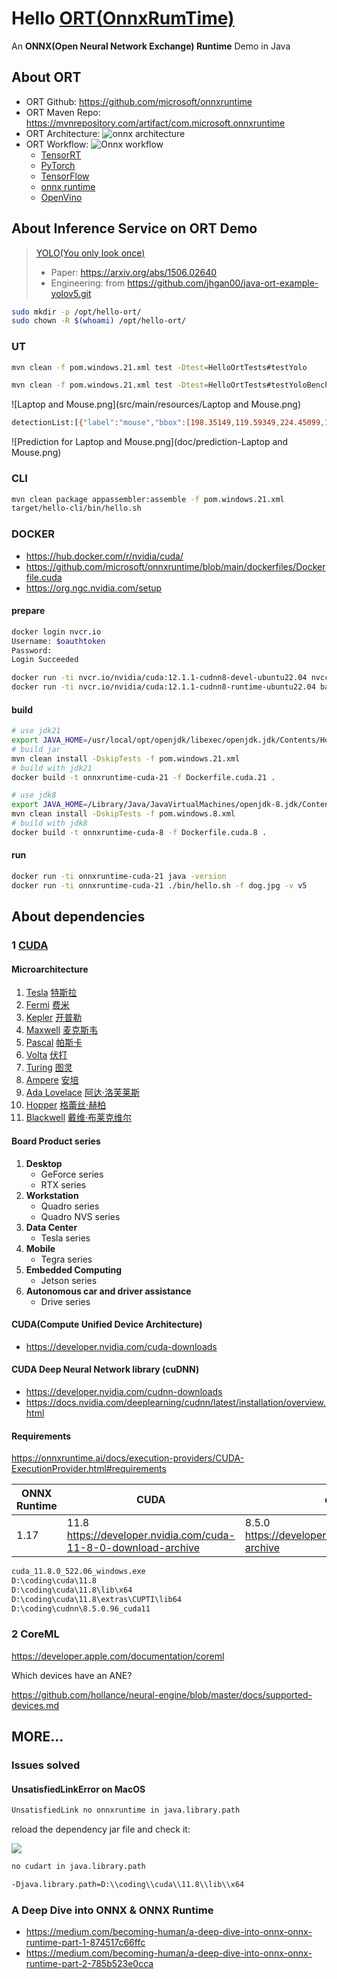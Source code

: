 # Hello [ORT(OnnxRumTime)](https://onnxruntime.ai/)

An **ONNX(Open Neural Network Exchange) Runtime** Demo in Java

## About ORT

- ORT Github: <https://github.com/microsoft/onnxruntime>
- ORT Maven Repo: <https://mvnrepository.com/artifact/com.microsoft.onnxruntime>
- ORT
  Architecture: ![onnx architecture](https://azurecomcdn.azureedge.net/mediahandler/acomblog/media/Default/blog/228d22d3-6e3e-48b1-811c-1d48353f031c.png)
- ORT Workflow:
  ![Onnx workflow](doc/onnx.drawio.png)
    - [TensorRT](https://developer.nvidia.com/tensorrt)
    - [PyTorch](https://pytorch.org/)
    - [TensorFlow](https://www.tensorflow.org/)
    - [onnx runtime](https://onnxruntime.ai/)
    - [OpenVino](https://openvino.ai/)

## About Inference Service on ORT Demo

>
> [YOLO(You only look once)](https://pjreddie.com/darknet/yolo)
>
> - Paper: <https://arxiv.org/abs/1506.02640>
> - Engineering: from <https://github.com/jhgan00/java-ort-example-yolov5.git>

```sh
sudo mkdir -p /opt/hello-ort/
sudo chown -R $(whoami) /opt/hello-ort/
```

### UT

```sh
mvn clean -f pom.windows.21.xml test -Dtest=HelloOrtTests#testYolo
```

```sh
mvn clean -f pom.windows.21.xml test -Dtest=HelloOrtTests#testYoloBench
```

![Laptop and Mouse.png](src/main/resources/Laptop and Mouse.png)

```sh
detectionList:[{"label":"mouse","bbox":[198.35149,119.59349,224.45099,158.48425],"confidence":0.91583246},{"label":"laptop","bbox":[54.62196,24.271353,186.86736,121.20319],"confidence":0.6366785}]
```

![Prediction for Laptop and Mouse.png](doc/prediction-Laptop and Mouse.png)

### CLI

```sh
mvn clean package appassembler:assemble -f pom.windows.21.xml
target/hello-cli/bin/hello.sh
```

### DOCKER

- <https://hub.docker.com/r/nvidia/cuda/>
- <https://github.com/microsoft/onnxruntime/blob/main/dockerfiles/Dockerfile.cuda>
- <https://org.ngc.nvidia.com/setup>

#### prepare

```sh
docker login nvcr.io
Username: $oauthtoken
Password:
Login Succeeded

docker run -ti nvcr.io/nvidia/cuda:12.1.1-cudnn8-devel-ubuntu22.04 nvcc -V
docker run -ti nvcr.io/nvidia/cuda:12.1.1-cudnn8-runtime-ubuntu22.04 bash
```

#### build

```sh
# use jdk21
export JAVA_HOME=/usr/local/opt/openjdk/libexec/openjdk.jdk/Contents/Home
# build jar
mvn clean install -DskipTests -f pom.windows.21.xml
# build with jdk21
docker build -t onnxruntime-cuda-21 -f Dockerfile.cuda.21 .
```

```sh
# use jdk8
export JAVA_HOME=/Library/Java/JavaVirtualMachines/openjdk-8.jdk/Contents/Home
mvn clean install -DskipTests -f pom.windows.8.xml
# build with jdk8
docker build -t onnxruntime-cuda-8 -f Dockerfile.cuda.8 .
```

#### run

```sh
docker run -ti onnxruntime-cuda-21 java -version
docker run -ti onnxruntime-cuda-21 ./bin/hello.sh -f dog.jpg -v v5
```

## About dependencies

### 1 [CUDA](doc/CUDA.md)

#### Microarchitecture

1. [Tesla](https://en.wikipedia.org/wiki/Tesla_(microarchitecture))  [特斯拉](https://zh.wikipedia.org/wiki/%E5%B0%BC%E5%8F%A4%E6%8B%89%C2%B7%E7%89%B9%E6%96%AF%E6%8B%89)
2. [Fermi](https://en.wikipedia.org/wiki/Fermi_(microarchitecture))  [费米](https://zh.wikipedia.org/wiki/%E6%81%A9%E9%87%8C%E7%A7%91%C2%B7%E8%B4%B9%E7%B1%B3)
3. [Kepler](https://en.wikipedia.org/wiki/Kepler_(microarchitecture)) [开普勒](https://zh.wikipedia.org/wiki/%E7%BA%A6%E7%BF%B0%E5%86%85%E6%96%AF%C2%B7%E5%BC%80%E6%99%AE%E5%8B%92)
4. [Maxwell](https://en.wikipedia.org/wiki/Maxwell_(microarchitecture)) [麦克斯韦](https://zh.wikipedia.org/wiki/%E8%A9%B9%E5%A7%86%E6%96%AF%C2%B7%E5%85%8B%E6%8B%89%E5%85%8B%C2%B7%E9%BA%A6%E5%85%8B%E6%96%AF%E9%9F%A6)
5. [Pascal](https://en.wikipedia.org/wiki/Pascal_(microarchitecture))  [帕斯卡](https://zh.wikipedia.org/wiki/%E5%B8%83%E8%8E%B1%E5%85%B9%C2%B7%E5%B8%95%E6%96%AF%E5%8D%A1)
6. [Volta](https://en.wikipedia.org/wiki/Volta_(microarchitecture))  [伏打](https://zh.wikipedia.org/wiki/%E4%BA%9E%E6%AD%B7%E5%B1%B1%E5%BE%B7%E7%BE%85%C2%B7%E4%BC%8F%E6%89%93)
7. [Turing](https://en.wikipedia.org/wiki/Turing_(microarchitecture))  [图灵](https://zh.wikipedia.org/wiki/%E8%89%BE%E4%BC%A6%C2%B7%E5%9B%BE%E7%81%B5)
8. [Ampere](https://en.wikipedia.org/wiki/Ampere_(microarchitecture))  [安培](https://zh.wikipedia.org/wiki/%E5%AE%89%E5%BE%B7%E7%83%88-%E9%A6%AC%E9%87%8C%C2%B7%E5%AE%89%E5%9F%B9)
9. [Ada Lovelace](https://en.wikipedia.org/wiki/Ada_Lovelace_(microarchitecture))  [阿达·洛芙莱斯](https://zh.wikipedia.org/wiki/%E5%AE%89%E5%BE%B7%E7%83%88-%E9%A6%AC%E9%87%8C%C2%B7%E5%AE%89%E5%9F%B9)
10. [Hopper](https://en.wikipedia.org/wiki/Hopper_(microarchitecture)) [格蕾丝·赫柏](https://zh.wikipedia.org/wiki/%E8%91%9B%E9%BA%97%E7%B5%B2%C2%B7%E9%9C%8D%E6%99%AE)
11. [Blackwell](https://en.wikipedia.org/wiki/Blackwell_(microarchitecture))  [戴维·布莱克维尔](https://zh.wikipedia.org/wiki/%E6%88%B4%E7%BB%B4%C2%B7%E5%B8%83%E8%8E%B1%E5%85%8B%E9%9F%A6%E5%B0%94)

#### Board Product series

1. **Desktop**
    - GeForce series
    - RTX series
2. **Workstation**
    - Quadro series
    - Quadro NVS series
3. **Data Center**
    - Tesla series
4. **Mobile**
    - Tegra series
5. **Embedded Computing**
    - Jetson series
6. **Autonomous car and driver assistance**
    - Drive series

#### CUDA(Compute Unified Device Architecture)

- <https://developer.nvidia.com/cuda-downloads>

#### CUDA Deep Neural Network library (cuDNN)

- <https://developer.nvidia.com/cudnn-downloads>
- <https://docs.nvidia.com/deeplearning/cudnn/latest/installation/overview.html>

#### Requirements

<https://onnxruntime.ai/docs/execution-providers/CUDA-ExecutionProvider.html#requirements>

| ONNX Runtime | CUDA                                                             | cuDNN                                                  |
|--------------|------------------------------------------------------------------|--------------------------------------------------------|
| 1.17         | 11.8 <https://developer.nvidia.com/cuda-11-8-0-download-archive> | 8.5.0 <https://developer.nvidia.com/rdp/cudnn-archive> |

```sh
cuda_11.8.0_522.06_windows.exe
D:\coding\cuda\11.8
D:\coding\cuda\11.8\lib\x64
D:\coding\cuda\11.8\extras\CUPTI\lib64
D:\coding\cudnn\8.5.0.96_cuda11
```

### 2 CoreML

<https://developer.apple.com/documentation/coreml>

Which devices have an ANE?

<https://github.com/hollance/neural-engine/blob/master/docs/supported-devices.md>

## MORE…

### Issues solved

#### UnsatisfiedLinkError on MacOS

```sh
UnsatisfiedLink no onnxruntime in java.library.path
```

reload the dependency jar file and check it:

![](doc/onnxrumtime.jar.png)

```sh
no cudart in java.library.path

-Djava.library.path=D:\\coding\\cuda\\11.8\\lib\\x64
```

### A Deep Dive into ONNX & ONNX Runtime

- <https://medium.com/becoming-human/a-deep-dive-into-onnx-onnx-runtime-part-1-874517c66ffc>
- <https://medium.com/becoming-human/a-deep-dive-into-onnx-onnx-runtime-part-2-785b523e0cca>
